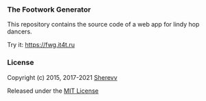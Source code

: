 ### The Footwork Generator
This repository contains the source code of a web app for lindy hop dancers.

Try it: https://fwg.it4t.ru

### License

Copyright (c) 2015, 2017-2021 [Sherevv](https://it4t.ru)

Released under the [MIT License](LICENSE)
